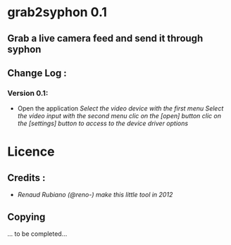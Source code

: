# grab2syphon 0.1

## Grab a live camera feed and send it through syphon

## Change Log : 

### Version 0.1: 
* Open the application
    *Select the video device with the first menu*
    *Select the video input with the second menu*
    *clic on the [open] button*
    *clic on the [settings] button to access to the device driver options*

# Licence
## Credits : 
* *Renaud Rubiano (@reno-) make this little tool in 2012*

## Copying
… to be completed…